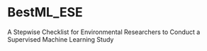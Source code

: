 # BestML_ESE
A Stepwise Checklist for Environmental Researchers to  Conduct a Supervised Machine Learning Study
